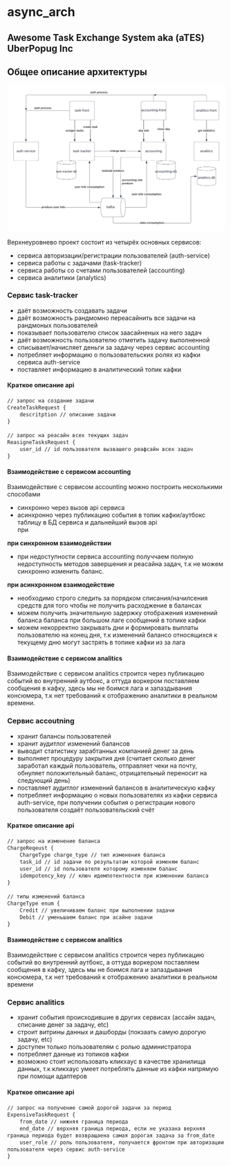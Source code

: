 # async_arch
## Awesome Task Exchange System aka (aTES) UberPopug Inc

## Общее описание архитектуры

![plot](schemes/main_w0.png)

Верхнеуровнево проект состоит из четырёх основных сервисов:
- сервиса авторизации/регистрации пользователей (auth-service)
- сервиса работы с задачами (task-tracker)
- сервиса работы со счетами пользователей (accounting)
- сервиса аналитики (analytics)

### Сервис task-tracker
- даёт возможность создавать задачи 
- даёт возможность рандмомно переасайнить все задачи на рандмоных пользователей
- показывает пользователю список заасайненых на него задач
- даёт возможность пользователю отметить задачу выполненной
- списывает/начисляет деньги за задачу через сервис accounting
- потребляет информацию о пользовательских ролях из кафки сервиса auth-service
- поставляет информацию в аналитический топик кафки  

#### Краткое описание api
``` 
// запрос на создание задачи
CreateTaskRequest {
    descritption // описание задачи
}

// запрос на реасайн всех текущих задач
ReasigneTasksRequest {
    user_id // id пользователя вызвашего реафсайн всех задач
}
```

#### Взаимодействие с сервисом accounting
Взаимодействие с сервисом accounting можно построить несколькими способами
- синхронно через вызов api сервиса  
- асинхронно через публикацию события в топик кафки/аутбокс таблицу в БД сервиса и дальнейший вызов api  
при

**при синхронном взаимодействии**   
- при недоступности сервиса accounting получчаем полную недоступность методов завершения и реасайна задач, т.к не можем синхронно изменить баланс.  

**при асинхронном взаимодействие**  
- необходимо строго следить за порядком списания/начилсения средств для того чтобы не получить расходжение в балансах
- можем получить значительную задержку отображения изменений баланса баланса при большом лаге сообщений в топике кафки
- можем некорректно закрывать дни и формировать выплаты пользователю на конец дня, т.к изменений балансо относящихся к текущему дню могут застрять в топике кафки из за лага

#### Взаимодействие с сервисом analitics
Взаимодействие с сервисом analitics строится через публикацию событий во внутренний аутбокс, а оттуда воркером поставляем сообщения в кафку, здесь мы не боимся лага и запаздывания консюмера, т.к нет требований к отображению аналитики в реальном времени.

### Сервис accoutning
- хранит балансы пользователей
- хранит аудитлог изменений балансов
- выводит статистику зарабтанных компанией денег за день
- выполняет процедуру закрытия дня (считает сколько денег заработал каждый пользователь, отправляет чеки на почту, обнуляет положительный баланс, отрицательный переносит на следующий день)
- поставляет аудитлог изменений балансов в аналитическую кафку
- потребляет информацию о новых пользователях из кафки сервиса auth-service, при получении события о регистрации нового пользователя создаёт пользовательский счёт

#### Краткое описание api
```
// запрос на изменение баланса
ChargeReqeust {
    ChargeType charge_type // тип изменения баланса
    task_id // id задачи по результатам которой изменям баланс
    user_id // id пользователя которому изменяем баланс
    idempotency_key // ключ идемпотентности при изменении баланса
}

// типы изменений баланса
ChargeType enum {
    Credit // увеличиваем баланс при выполнении задачи
    Debit // уменьшаем баланс при асайне задачи
}
```

#### Взаимодействие с сервисом analitics
Взаимодействие с сервисом analitics строится через публикацию событий во внутренний аутбокс, а оттуда воркером поставляем сообщения в кафку, здесь мы не боимся лага и запаздывания консюмера, т.к нет требований к отображению аналитики в реальном времени

### Сервис analitics
- хранит события происходившие в других сервисах (ассайн задач, списание денег за задачу, etc)
- строит витрины данных и дашборды (покзаать самую дорогую задачу, etc)
- доступен только пользователям с ролью администратора
- потребляет данные из топиков кафки
- возможно стоит использовать кликхаус в качестве хранилища данных, т.к кликхаус умеет потреблять данные из кафки напрямую при помощи адаптеров

#### Краткое описание api
```
// запрос на получение самой дорогой задачи за период
ExpensiveTaskRequest {
    from_date // нижняя граница периода
    end_date // верхняя граница периода, если не указана верхняя граница периода будет возвращаена самая дорогая задача за from_date
    user_role // роль пользователя, получается фронтом при авторизации пользователя через сервис auth-service
}
```
